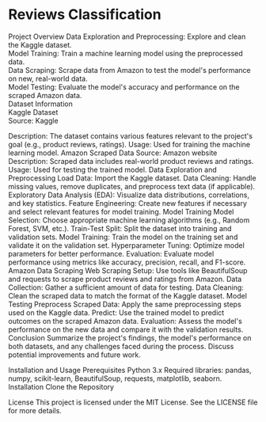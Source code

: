 # Reviews Classification

Project Overview
Data Exploration and Preprocessing: Explore and clean the Kaggle dataset.  
Model Training: Train a machine learning model using the preprocessed data.  
Data Scraping: Scrape data from Amazon to test the model's performance on new, real-world data.  
Model Testing: Evaluate the model's accuracy and performance on the scraped Amazon data.  
Dataset Information  
Kaggle Dataset  
Source: Kaggle  

  
Description: The dataset contains various features relevant to the project's goal (e.g., product reviews, ratings).
Usage: Used for training the machine learning model.
Amazon Scraped Data
Source: Amazon website
Description: Scraped data includes real-world product reviews and ratings.
Usage: Used for testing the trained model.
Data Exploration and Preprocessing
Load Data: Import the Kaggle dataset.
Data Cleaning: Handle missing values, remove duplicates, and preprocess text data (if applicable).
Exploratory Data Analysis (EDA): Visualize data distributions, correlations, and key statistics.
Feature Engineering: Create new features if necessary and select relevant features for model training.
Model Training
Model Selection: Choose appropriate machine learning algorithms (e.g., Random Forest, SVM, etc.).
Train-Test Split: Split the dataset into training and validation sets.
Model Training: Train the model on the training set and validate it on the validation set.
Hyperparameter Tuning: Optimize model parameters for better performance.
Evaluation: Evaluate model performance using metrics like accuracy, precision, recall, and F1-score.
Amazon Data Scraping
Web Scraping Setup: Use tools like BeautifulSoup and requests to scrape product reviews and ratings from Amazon.
Data Collection: Gather a sufficient amount of data for testing.
Data Cleaning: Clean the scraped data to match the format of the Kaggle dataset.
Model Testing
Preprocess Scraped Data: Apply the same preprocessing steps used on the Kaggle data.
Predict: Use the trained model to predict outcomes on the scraped Amazon data.
Evaluation: Assess the model's performance on the new data and compare it with the validation results.
Conclusion
Summarize the project's findings, the model's performance on both datasets, and any challenges faced during the process. Discuss potential improvements and future work.

Installation and Usage
Prerequisites
Python 3.x
Required libraries: pandas, numpy, scikit-learn, BeautifulSoup, requests, matplotlib, seaborn.
Installation
Clone the Repository

License
This project is licensed under the MIT License. See the LICENSE file for more details.
